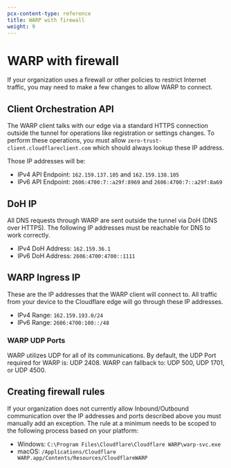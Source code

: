 ```yaml
---
pcx-content-type: reference
title: WARP with firewall
weight: 9
---
```


# WARP with firewall

If your organization uses a firewall or other policies to restrict Internet traffic, you may need to make a few changes to allow WARP to connect.

## Client Orchestration API

The WARP client talks with our edge via a standard HTTPS connection outside the tunnel for operations like registration or settings changes. To perform these operations, you must allow `zero-trust-client.cloudflareclient.com` which should always lookup these IP address.

Those IP addresses will be:

- IPv4 API Endpoint: `162.159.137.105` and `162.159.138.105`
- IPv6 API Endpoint: `2606:4700:7::a29f:8969` and `2606:4700:7::a29f:8a69`

## DoH IP

All DNS requests through WARP are sent outside the tunnel via DoH (DNS over HTTPS). The following IP addresses must be reachable for DNS to work correctly.

- IPv4 DoH Address: `162.159.36.1`
- IPv6 DoH Address: `2606:4700:4700::1111`

## WARP Ingress IP

These are the IP addresses that the WARP client will connect to. All traffic from your device to the Cloudflare edge will go through these IP addresses.

- IPv4 Range: `162.159.193.0/24`
- IPv6 Range: `2606:4700:100::/48`

### WARP UDP Ports

WARP utilizes UDP for all of its communications. By default, the UDP Port required for WARP is: UDP 2408. WARP can fallback to: UDP 500, UDP 1701, or UDP 4500.

## Creating firewall rules

If your organization does not currently allow Inbound/Outbound communication over the IP addresses and ports described above you must manually add an exception. The rule at a minimum needs to be scoped to the following process based on your platform:

- Windows: `C:\Program Files\Cloudflare\Cloudflare WARP\warp-svc.exe`
- macOS: `/Applications/Cloudflare WARP.app/Contents/Resources/CloudflareWARP`
